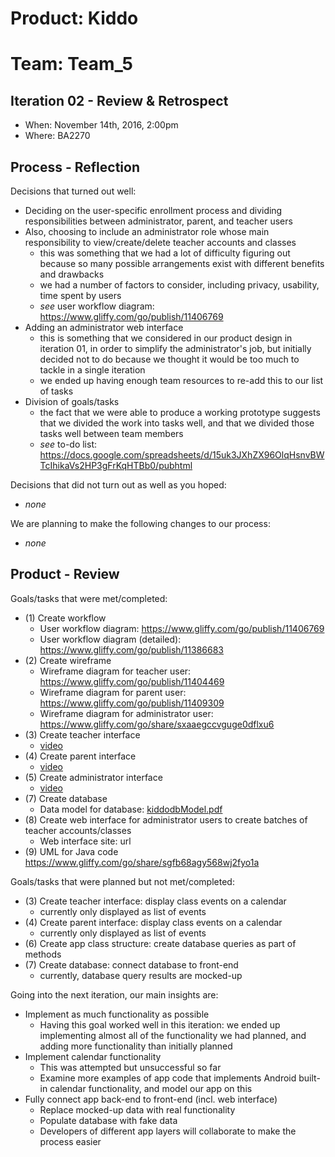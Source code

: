# Product: Kiddo
# Team: Team_5

## Iteration 02 - Review & Retrospect

 * When: November 14th, 2016, 2:00pm
 * Where: BA2270

## Process - Reflection

Decisions that turned out well:

 * Deciding on the user-specific enrollment process and dividing responsibilities between administrator, parent, and teacher users
 * Also, choosing to include an administrator role whose main responsibility to view/create/delete teacher accounts and classes
   * this was something that we had a lot of difficulty figuring out because so many possible arrangements exist with different benefits and drawbacks
   * we had a number of factors to consider, including privacy, usability, time spent by users
   * *see* user workflow diagram: https://www.gliffy.com/go/publish/11406769
 * Adding an administrator web interface
   * this is something that we considered in our product design in iteration 01, in order to simplify the administrator's job, but initially decided not to do because we thought it would be too much to tackle in a single iteration
   * we ended up having enough team resources to re-add this to our list of tasks
 * Division of goals/tasks
   * the fact that we were able to produce a working prototype suggests that we divided the work into tasks well, and that we divided those tasks well between team members
   * *see* to-do list: https://docs.google.com/spreadsheets/d/15uk3JXhZX96OlqHsnvBWTcIhikaVs2HP3gFrKqHTBb0/pubhtml

Decisions that did not turn out as well as you hoped:

 * *none*

We are planning to make the following changes to our process:

 * *none*


## Product - Review

Goals/tasks that were met/completed:

* (1) Create workflow
  * User workflow diagram: https://www.gliffy.com/go/publish/11406769
  * User workflow diagram (detailed): https://www.gliffy.com/go/publish/11386683
* (2) Create wireframe
  * Wireframe diagram for teacher user: https://www.gliffy.com/go/publish/11404469
  * Wireframe diagram for parent user: https://www.gliffy.com/go/publish/11409309
  * Wireframe diagram for administrator user: https://www.gliffy.com/go/share/sxaaegccvguge0dflxu6
* (3) Create teacher interface
  * [video](videoFile)
* (4) Create parent interface
  * [video](videoFile)
* (5) Create administrator interface
  * [video](videoFile)
* (7) Create database
  * Data model for database: [kiddodbModel.pdf](kiddodbModel.pdf)
* (8) Create web interface for administrator users to create batches of teacher accounts/classes
  * Web interface site: url
* (9) UML for Java code
    https://www.gliffy.com/go/share/sgfb68agy568wj2fyo1a

Goals/tasks that were planned but not met/completed:

* (3) Create teacher interface: display class events on a calendar
    * currently only displayed as list of events
* (4) Create parent interface: display class events on a calendar
    * currently only displayed as list of events
* (6) Create app class structure: create database queries as part of methods
* (7) Create database: connect database to front-end
    * currently, database query results are mocked-up

Going into the next iteration, our main insights are:

 * Implement as much functionality as possible
   * Having this goal worked well in this iteration: we ended up implementing almost all of the functionality we had planned, and adding more functionality than initially planned
 * Implement calendar functionality
   * This was attempted but unsuccessful so far
   * Examine more examples of app code that implements Android built-in calendar functionality, and model our app on this
 * Fully connect app back-end to front-end (incl. web interface)
   * Replace mocked-up data with real functionality
   * Populate database with fake data
   * Developers of different app layers will collaborate to make the process easier
